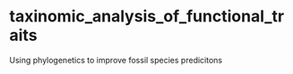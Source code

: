 # taxinomic_analysis_of_functional_traits
Using phylogenetics to improve fossil species predicitons
